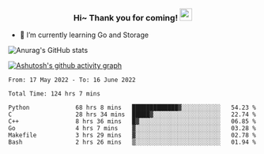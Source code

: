 <h3 align="center">
    Hi~ Thank you for coming!
    <img src="https://media.giphy.com/media/hvRJCLFzcasrR4ia7z/giphy.gif" width="25px">
</h3>

<!--
**pineapple-man/pineapple-man** is a ✨ _special_ ✨ repository because its `README.md` (this file) appears on your GitHub profile.

Here are some ideas to get you started:
- 🔭 I’m currently working on ...
- 🤔 I’m looking for help with ...
- 💬 Ask me about ...
- 📫 How to reach me: ...
- 😄 Pronouns: ...
- ⚡ Fun fact: 
- 👯 I’m looking to collaborate on kubernetes
-->
- 🌱 I’m currently learning Go and Storage


![Anurag's GitHub stats](https://github-readme-stats.vercel.app/api?username=pineapple-man&show_icons=true&theme=radical)


[![Ashutosh's github activity graph](https://activity-graph.herokuapp.com/graph?username=pineapple-man&bg_color=fffff0&color=708090&line=24292e&point=24292e&area=true&hide_border=true)](https://github.com/ashutosh00710/github-readme-activity-graph)

<!--START_SECTION:waka-->

```text
From: 17 May 2022 - To: 16 June 2022

Total Time: 124 hrs 7 mins

Python             68 hrs 8 mins   █████████████▓░░░░░░░░░░░   54.23 %
C                  28 hrs 34 mins  █████▓░░░░░░░░░░░░░░░░░░░   22.74 %
C++                8 hrs 36 mins   █▓░░░░░░░░░░░░░░░░░░░░░░░   06.85 %
Go                 4 hrs 7 mins    ▓░░░░░░░░░░░░░░░░░░░░░░░░   03.28 %
Makefile           3 hrs 29 mins   ▓░░░░░░░░░░░░░░░░░░░░░░░░   02.78 %
Bash               2 hrs 26 mins   ▒░░░░░░░░░░░░░░░░░░░░░░░░   01.94 %
```

<!--END_SECTION:waka-->
